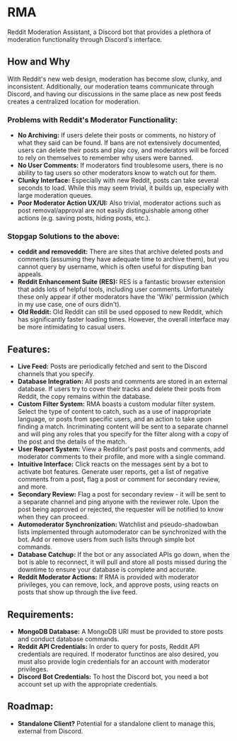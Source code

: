 # RMA
Reddit Moderation Assistant, a Discord bot that provides a plethora of moderation functionality through Discord's interface.

## How and Why
With Reddit's new web design, moderation has become slow, clunky, and inconsistent. Additionally, our moderation teams communicate through Discord, and having our discussions in the same place as new post feeds creates a centralized location for moderation.

### Problems with Reddit's Moderator Functionality:
- **No Archiving:** If users delete their posts or comments, no history of what they said can be found. If bans are not extensively documented, users can delete their posts and play coy, and moderators will be forced to rely on themselves to remember why users were banned.
- **No User Comments:** If moderators find troublesome users, there is no ability to tag users so other moderators know to watch out for them.
- **Clunky Interface:** Especially with new Reddit, posts can take several seconds to load. While this may seem trivial, it builds up, especially with large moderation queues.
- **Poor Moderator Action UX/UI:** Also trivial, moderator actions such as post removal/approval are not easily distinguishable among other actions (e.g. saving posts, hiding posts, etc.).

### Stopgap Solutions to the above:
- **ceddit and removeddit:** There are sites that archive deleted posts and comments (assuming they have adequate time to archive them), but you cannot query by username, which is often useful for disputing ban appeals.
- **Reddit Enhancement Suite (RES):** RES is a fantastic browser extension that adds lots of helpful tools, including user comments. Unfortunately these only appear if other moderators have the 'Wiki' permission (which in my use case, one of ours didn't).
- **Old Reddit:** Old Reddit can still be used opposed to new Reddit, which has significantly faster loading times. However, the overall interface may be more intimidating to casual users.

## Features:
- **Live Feed:** Posts are periodically fetched and sent to the Discord channels that you specify.
- **Database Integration:** All posts and comments are stored in an external database. If users try to cover their tracks and delete their posts from Reddit, the copy remains within the database.
- **Custom Filter System:** RMA boasts a custom modular filter system. Select the type of content to catch, such as a use of inappropriate language, or posts from specific users, and an action to take upon finding a match. Incriminating content will be sent to a separate channel and will ping any roles that you specify for the filter along with a copy of the post and the details of the match.
- **User Report System:** View a Redditor's past posts and comments, add moderator comments to their profile, and more with a single command.
- **Intuitive Interface:** Click reacts on the messages sent by a bot to activate bot features. Generate user reports, get a list of negative comments from a post, flag a post or comment for secondary review, and more.
- **Secondary Review:** Flag a post for secondary review - it will be sent to a separate channel and ping anyone with the reviewer role. Upon the post being approved or rejected, the requester will be notified to know when they can proceed.
- **Automoderator Synchronization:** Watchlist and pseudo-shadowban lists implemented through automoderator can be synchronized with the bot. Add or remove users from such lislts through simple bot commands.
- **Database Catchup:** If the bot or any associated APIs go down, when the bot is able to reconnect, it will pull and store all posts missed during the downtime to ensure your database is complete and accurate.
- **Reddit Moderator Actions:** If RMA is provided with moderator privileges, you can remove, lock, and approve posts, using reacts on posts that show up through the live feed.

## Requirements:
- **MongoDB Database:** A MongoDB URI must be provided to store posts and conduct database commands.
- **Reddit API Credentials:** In order to query for posts, Reddit API credentials are required. If moderator functinos are also desired, you must also provide login credentials for an account with moderator privileges.
- **Discord Bot Credentials:** To host the Discord bot, you need a bot account set up with the appropriate credentials.

## Roadmap:
- **Standalone Client?** Potential for a standalone client to manage this, external from Discord.
